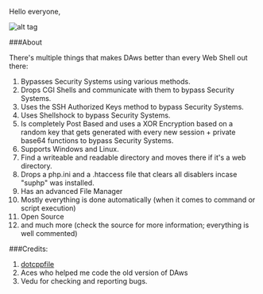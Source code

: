 Hello everyone,

![alt tag](http://i.imgur.com/wxAH9kO.jpg)

###About

There's multiple things that makes DAws better than every Web Shell out there:

1. Bypasses Security Systems using various methods.
1. Drops CGI Shells and communicate with them to bypass Security Systems.
1. Uses the SSH Authorized Keys method to bypass Security Systems.
1. Uses Shellshock to bypass Security Systems.
1. Is completely Post Based and uses a XOR Encryption based on a random key that gets generated with every new session + private base64 functions to bypass Security Systems.
1. Supports Windows and Linux.
1. Find a writeable and readable directory and moves there if it's a web directory.
1. Drops a php.ini and a .htaccess file that clears all disablers incase "suphp" was installed.
1. Has an advanced File Manager
1. Mostly everything is done automatically (when it comes to command or script execution)
1. Open Source
1. and much more (check the source for more information; everything is well commented)

###Credits:
1. [dotcppfile](https://twitter.com/dotcppfile)
1. Aces who helped me code the old version of DAws
1. Vedu for checking and reporting bugs.
